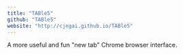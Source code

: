 ```yaml
---
title: "TABle5"
github: "TABle5"
website: "http://cjngai.github.io/TABle5"
---
```


A more useful and fun "new tab" Chrome browser interface.
